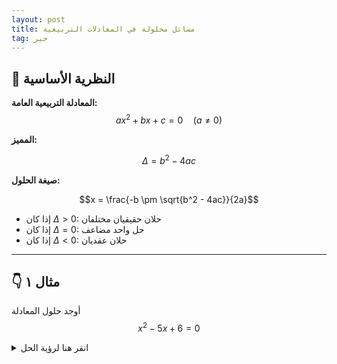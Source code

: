 ```yaml
---
layout: post
title: مسائل محلولة في المعادلات التربيعية
tag: جبر
---
```


## 📐 النظرية الأساسية

**المعادلة التربيعية العامة:**
$$ax^2 + bx + c = 0 \quad (a \neq 0)$$

**المميز:** 

$$\Delta = b^2 - 4ac$$

**صيغة الحلول:**

$$x = \frac{-b \pm \sqrt{b^2 - 4ac}}{2a}$$

- إذا كان $\Delta > 0$: حلان حقيقيان مختلفان
- إذا كان $\Delta = 0$: حل واحد مضاعف
- إذا كان $\Delta < 0$: حلان عقديان

---

## 👇 مثال ١
أوجد حلول المعادلة
$$x^2 - 5x + 6 = 0$$

<details>
  <summary>انقر هنا لرؤية الحل</summary>
  
<strong>الطريقة الأولى (التحليل):</strong>

$$x^2 - 5x + 6 = (x-2)(x-3) = 0$$
$$x = 2 \text{ أو } x = 3$$

</strong>الطريقة الثانية (القانون العام):</strong>
$$a=1, b=-5, c=6$$

$$\Delta = (-5)^2 - 4(1)(6) = 25 - 24 = 1$$

$$x = \frac{5 \pm \sqrt{1}}{2} = \frac{5 \pm 1}{2}$$

$$x = 3 \text{ أو } x = 2$$

</details>
